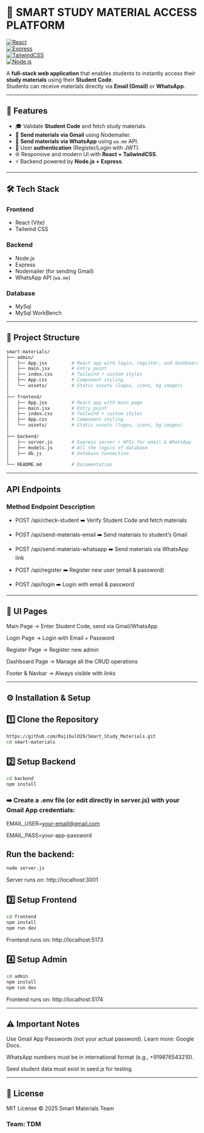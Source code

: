 # 📘 SMART STUDY MATERIAL ACCESS PLATFORM

[![React](https://img.shields.io/badge/Frontend-React-blue)](https://reactjs.org/)  
[![Express](https://img.shields.io/badge/Backend-Express-green)](https://expressjs.com/)  
[![TailwindCSS](https://img.shields.io/badge/Style-TailwindCSS-38B2AC)](https://tailwindcss.com/)  
[![Node.js](https://img.shields.io/badge/Runtime-Node.js-43853D)](https://nodejs.org/)  

A **full-stack web application** that enables students to instantly access their **study materials** using their **Student Code**.  
Students can receive materials directly via **Email (Gmail)** or **WhatsApp**.  

---

## 🚀 Features
- 🎓 Validate **Student Code** and fetch study materials.  
- 📧 **Send materials via Gmail** using Nodemailer.  
- 💬 **Send materials via WhatsApp** using `wa.me` API.  
- 🔐 User **authentication** (Register/Login with JWT).  
- 🌐 Responsive and modern UI with **React + TailwindCSS**.  
- ⚡ Backend powered by **Node.js + Express**.  

---

## 🛠️ Tech Stack

### Frontend
- React (Vite)  
- Tailwind CSS  

### Backend
- Node.js  
- Express  
- Nodemailer (for sending Gmail)  
- WhatsApp API (`wa.me`)   

### Database
- MySql
- MySql WorkBench
---

## 📂 Project Structure
```bash
smart-materials/
├── admin/
│   ├── App.jsx         # React app with login, register, and dashboard page
│   ├── main.jsx        # Entry point
│   ├── index.css       # Tailwind + custom styles
│   ├── App.css         # Component styling
│   └── assets/         # Static assets (logos, icons, bg images)
│
├── frontend/
│   ├── App.jsx         # React app with main page
│   ├── main.jsx        # Entry point
│   ├── index.css       # Tailwind + custom styles
│   ├── App.css         # Component styling
│   └── assets/         # Static assets (logos, icons, bg images)
│
├── backend/
│   ├── server.js       # Express server + APIs for email & WhatsApp
│   ├── models.js       # All the logics of database
│   ├── db.js           # Database Connection
│
└── README.md           # Documentation
```
---
## API Endpoints
### Method	Endpoint	Description

- POST	/api/check-student ➡️	Verify Student Code and fetch materials

- POST	/api/send-materials-email ➡️	Send materials to student’s Gmail

- POST	/api/send-materials-whatsapp ➡️	Send materials via WhatsApp link

- POST	/api/register ➡️	Register new user (email & password)

- POST	/api/login ➡️	Login with email & password

---
## 📸 UI Pages

Main Page → Enter Student Code, send via Gmail/WhatsApp

Login Page → Login with Email + Password

Register Page → Register new admin

Dashboard Page → Manage all the CRUD operations

Footer & Navbar → Always visible with links

---
## ⚙️ Installation & Setup

## 1️⃣ Clone the Repository
```bash
https://github.com/Rajibul029/Smart_Study_Materials.git
cd smart-materials
```

## 2️⃣ Setup Backend
```bash
cd backend
npm install
```

### ➡️ Create a .env file (or edit directly in server.js) with your Gmail App credentials:

EMAIL_USER=your-email@gmail.com

EMAIL_PASS=your-app-password

## Run the backend:
```bash
node server.js
```
Server runs on: http://localhost:3001

## 3️⃣ Setup Frontend
```bash
cd frontend
npm install
npm run dev
```

Frontend runs on: http://localhost:5173

## 4️⃣ Setup Admin
```bash
cd admin
npm install
npm run dev
```
Frontend runs on: http://localhost:5174

---
## ⚠️ Important Notes

Use Gmail App Passwords (not your actual password). Learn more: Google Docs.

WhatsApp numbers must be in international format (e.g., +919876543210).

Seed student data must exist in seed.js for testing.

---
## 📜 License

MIT License © 2025 Smart Materials Team

### Team: TDM
